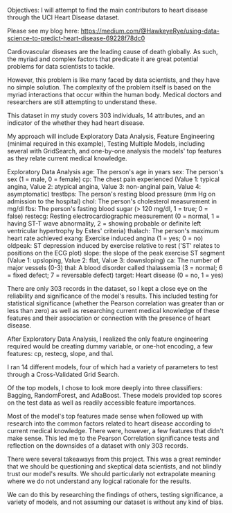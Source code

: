 Objectives:
I will attempt to find the main contributors to heart disease through the UCI Heart Disease dataset.

Please see my blog here: https://medium.com/@HawkeyeRye/using-data-science-to-predict-heart-disease-69228f78dc0

Cardiovascular diseases are the leading cause of death globally. As such, the myriad and complex factors that predicate it are great potential problems for data scientists to tackle.

However, this problem is like many faced by data scientists, and they have no simple solution. The complexity of the problem itself is based on the myriad interactions that occur within the human body. Medical doctors and researchers are still attempting to understand these.

This dataset in my study covers 303 individuals, 14 attributes, and an indicator of the whether they had heart disease.


My approach will include Exploratory Data Analysis, Feature Engineering (minimal required in this example), Testing Multiple Models, including several with GridSearch, and one-by-one analysis the models' top features as they relate current medical knowledge.


Exploratory Data Analysis
age: The person's age in years
sex: The person's sex (1 = male, 0 = female)
cp: The chest pain experienced (Value 1: typical angina, Value 2: atypical angina, Value 3: non-anginal pain, Value 4: asymptomatic)
trestbps: The person's resting blood pressure (mm Hg on admission to the hospital)
chol: The person's cholesterol measurement in mg/dl
fbs: The person's fasting blood sugar (> 120 mg/dl, 1 = true; 0 = false)
restecg: Resting electrocardiographic measurement (0 = normal, 1 = having ST-T wave abnormality, 2 = showing probable or definite left ventricular hypertrophy by Estes' criteria)
thalach: The person's maximum heart rate achieved
exang: Exercise induced angina (1 = yes; 0 = no)
oldpeak: ST depression induced by exercise relative to rest ('ST' relates to positions on the ECG plot)
slope: the slope of the peak exercise ST segment (Value 1: upsloping, Value 2: flat, Value 3: downsloping)
ca: The number of major vessels (0-3)
thal: A blood disorder called thalassemia (3 = normal; 6 = fixed defect; 7 = reversable defect)
target: Heart disease (0 = no, 1 = yes)


There are only 303 records in the dataset, so I kept a close eye on the reliability and significance of the model's results.  This included testing for statistical significance (whether the Pearson correlation was greater than or less than zero) as well as researching current medical knowledge of these features and their association or connection with the presence of heart disease.

After Exploratory Data Analysis, I realized the only feature engineering required would be creating dummy variable, or one-hot encoding, a few features: cp, restecg, slope, and thal.

I ran 14 different models, four of which had a variety of parameters to test through a Cross-Validated Grid Search.

Of the top models, I chose to look more deeply into three classifiers: Bagging, RandomForest, and AdaBoost.  These models provided top scores on the test data as well as readily accessible feature importances.

Most of the model's top features made sense when followed up with research into the common factors related to heart disease according to current medical knowledge.  There were, however, a few features that didn't make sense.  This led me to the Pearson Correlation significance tests and reflection on the downsides of a dataset with only 303 records.

There were several takeaways from this project.  This was a great reminder that we should be questioning and skeptical data scientists, and not blindly trust our model's results.  We should particularly not extrapolate meaning where we do not understand any logical rationale for the results.

We can do this by researching the findings of others, testing significance, a variety of models, and not assuming our dataset is without any kind of bias.
